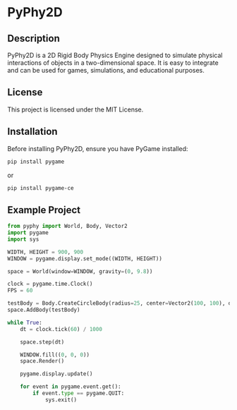 # PyPhy2D

## Description

PyPhy2D is a 2D Rigid Body Physics Engine designed to simulate physical interactions of objects in a two-dimensional space. It is easy to integrate and can be used for games, simulations, and educational purposes.

## License

This project is licensed under the MIT License.

## Installation

Before installing PyPhy2D, ensure you have PyGame installed:

```sh
pip install pygame

```
or

```sh
pip install pygame-ce

```

## Example Project

```python
from pyphy import World, Body, Vector2
import pygame
import sys

WIDTH, HEIGHT = 900, 900
WINDOW = pygame.display.set_mode((WIDTH, HEIGHT))

space = World(window=WINDOW, gravity=(0, 9.8))

clock = pygame.time.Clock()
FPS = 60

testBody = Body.CreateCircleBody(radius=25, center=Vector2(100, 100), density=1.2, restitution=0.8, static=False)
space.AddBody(testBody)

while True:
    dt = clock.tick(60) / 1000

    space.step(dt)

    WINDOW.fill((0, 0, 0))
    space.Render()

    pygame.display.update()

    for event in pygame.event.get():
        if event.type == pygame.QUIT:
            sys.exit()
```
